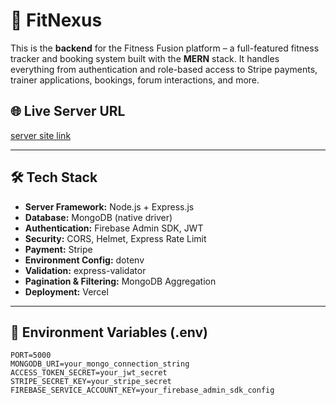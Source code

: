 # 💪 FitNexus 

This is the **backend** for the Fitness Fusion platform – a full-featured fitness tracker and booking system built with the **MERN** stack. It handles everything from authentication and role-based access to Stripe payments, trainer applications, bookings, forum interactions, and more.


## 🌐 Live Server URL

[server site link](https://server-murex-rho-32.vercel.app/)

---

## 🛠️ Tech Stack

- **Server Framework:** Node.js + Express.js
- **Database:** MongoDB (native driver)
- **Authentication:** Firebase Admin SDK, JWT
- **Security:** CORS, Helmet, Express Rate Limit
- **Payment:** Stripe
- **Environment Config:** dotenv
- **Validation:** express-validator
- **Pagination & Filtering:** MongoDB Aggregation
- **Deployment:** Vercel

---

## 🔐 Environment Variables (.env)

```env
PORT=5000
MONGODB_URI=your_mongo_connection_string
ACCESS_TOKEN_SECRET=your_jwt_secret
STRIPE_SECRET_KEY=your_stripe_secret
FIREBASE_SERVICE_ACCOUNT_KEY=your_firebase_admin_sdk_config
```